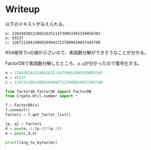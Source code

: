 # Writeup

以下のテキストが与えられる。

```
n: 228430203128652625114739053365339856393
e: 65537
c: 126721104148692049427127809839057445790
```

RSA暗号で`n`の値が小さいので、素因数分解ができそうなことが分かる。

FactorDBで素因数分解したところ、`p,q`が分かったので復号化する。

```py
n = 228430203128652625114739053365339856393
e = 65537
c = 126721104148692049427127809839057445790

from factordb.factordb import FactorDB
from Crypto.Util.number import *

f = FactorDB(n)
f.connect()
factors = f.get_factor_list()

[p, q] = factors
d = pow(e,-1,(p-1)*(q-1))
m = pow(c,d,n)

print(long_to_bytes(m))
```

<!-- flag{68ab82df34} -->
